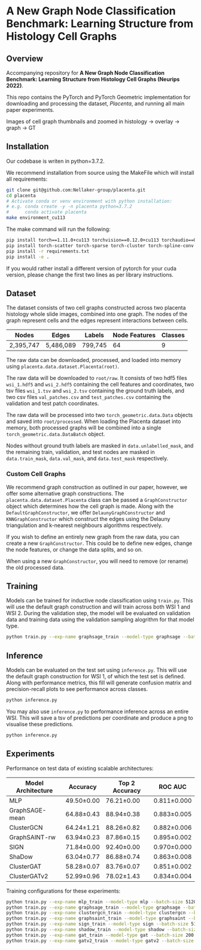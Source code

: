 # A New Graph Node Classification Benchmark: Learning Structure from Histology Cell Graphs

## Overview

Accompanying repository for **A New Graph Node Classification Benchmark: 
Learning Structure from Histology Cell Graphs (Neurips 2022)**. 

This repo contains the PyTorch and PyTorch Geometric implementation for downloading 
and processing the dataset, *Placenta*, and running all main paper experiments.


Images of cell graph thumbnails and zoomed in histology -> overlay -> graph -> GT


## Installation

Our codebase is writen in python=3.7.2. 

We recommend installation from source using the MakeFile which will install all 
requirements:
```bash
git clone git@github.com:Nellaker-group/placenta.git
cd placenta
# Activate conda or venv environment with python installation:
# e.g. conda create -y -n placenta python=3.7.2
#      conda activate placenta
make environment_cu113
```
The make command will run the following:

```bash
pip install torch==1.11.0+cu113 torchvision==0.12.0+cu113 torchaudio==0.11.0 --extra-index-url https://download.pytorch.org/whl/cu113
pip install torch-scatter torch-sparse torch-cluster torch-spline-conv torch-geometric -f https://data.pyg.org/whl/torch-1.11.0+cu113.html
pip install -r requirements.txt
pip install -e .
```
If you would rather install a different version of pytorch for your cuda version, 
please change the first two lines as per library instructions.

## Dataset

The dataset consists of two cell graphs constructed across two placenta histology
whole slide images, combined into one graph. The nodes of the graph represent cells 
and the edges represent interactions between cells. 

| Nodes     | Edges     | Labels  | Node Features | Classes |
|-----------|-----------|---------|---------------|---------|
| 2,395,747 | 5,486,089 | 799,745 | 64            | 9       |

The raw data can be downloaded, processed, and 
loaded into memory using `placenta.data.dataset.Placenta(root)`. 

The raw data will be downloaded to `root/raw`. It consists of two hdf5 files 
`wsi_1.hdf5` and `wsi_2.hdf5` containing the cell features and coordinates, 
two tsv files `wsi_1.tsv` and `wsi_2.tsv` containing the ground truth labels, 
and two csv files `val_patches.csv` and `test_patches.csv` containing the validation 
and test patch coordinates.

The raw data will be processed into two `torch_geometric.data.Data` objects and saved
into `root/processed`. When loading the Placenta dataset into memory, both processed 
graphs will be combined into a single `torch_geometric.data.DataBatch` object.

Nodes without ground truth labels are masked in `data.unlabelled_mask`, and the 
remaining train, validation, and test nodes are masked in `data.train_mask`, 
`data.val_mask`, and `data.test_mask` respectively.

### Custom Cell Graphs

We recommend graph construction as outlined in our paper, however, we offer some
alternative graph constructions. The `placenta.data.dataset.Placenta` class can be 
passed a `GraphConstructor` object which determines how the cell graph is made. 
Along with the `DefaultGraphConstructor`, we offer `DelaunyGraphConstructor` and 
`KNNGraphConstructor` which construct the edges using the Delauny triangulation and 
k-nearest neighbours algorithms respectively.

If you wish to define an entirely new graph from the raw data, you can create a
new `GraphConstructor`. This could be to define new edges, change the node features,
or change the data splits, and so on. 

When using a new `GraphConstructor`, you will need to remove (or rename) the old 
processed data.

## Training

Models can be trained for inductive node classification using `train.py`. This will
use the default graph construction and will train across both WSI 1 and WSI 2. During
the validation step, the model will be evaluated on validation data and training data
using the validation sampling alogrithm for that model type.

```bash
python train.py --exp-name graphsage_train --model-type graphsage --batch-size 32000 --num-neighbours 10 --layers 12
```

## Inference

Models can be evaluated on the test set using `inference.py`. This will use the 
default graph construction for WSI 1, of which the test set is defined. Along with
performance metrics, this fill will generate confusion matrix and precision-recall 
plots to see performance across classes.

```bash
python inference.py
```

You may also use `inference.py` to performance inference across an entire WSI. This
will save a tsv of predictions per coordinate and produce a png to visualise these 
predictions.

```bash
python inference.py
```

## Experiments

Performance on test data of existing scalable architectures:

| Model Architecture | Accuracy   | Top 2 Accuracy | ROC AUC     |
|--------------------|------------|----------------|-------------|
| MLP                | 49.50±0.00 | 76.21±0.00     | 0.811±0.000 |
| GraphSAGE-mean     | 64.88±0.43 | 88.94±0.38     | 0.883±0.005 |
| ClusterGCN         | 64.24±1.21 | 88.26±0.82     | 0.882±0.006 |
| GraphSAINT-rw      | 63.94±0.23 | 87.86±0.15     | 0.895±0.002 |
| SIGN               | 71.84±0.00 | 92.40±0.00     | 0.970±0.000 |
| ShaDow             | 63.04±0.77 | 86.88±0.74     | 0.863±0.008 |
| ClusterGAT         | 58.28±0.07 | 83.76±0.07     | 0.851±0.002 |
| ClusterGATv2       | 52.99±0.96 | 78.02±1.43     | 0.834±0.004 |


Training configurations for these experiments:

```bash
python train.py --exp-name mlp_train --model-type mlp --batch-size 51200 --num-neighbours 0
python train.py --exp-name graphsage_train --model-type graphsage --batch-size 32000 --num-neighbours 10 --layers 12
python train.py --exp-name clustergcn_train --model-type clustergcn --batch-size 200 --num-neighbours 400
python train.py --exp-name graphsaint_train --model-type graphsaint --batch-size 32000 --num-neighbours 500
python train.py --exp-name sign_train --model-type sign --batch-size 51200 --num-neighbours 10
python train.py --exp-name shadow_train --model-type shadow --batch-size 4000 --num-neighbours 5 --layers 8
python train.py --exp-name gat_train --model-type gat --batch-size 200 --num-neighbours 400 --layers 2
python train.py --exp-name gatv2_train --model-type gatv2 --batch-size 200 --num-neighbours 400 --layers 2
```